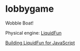 lobbygame
=========

Wobble Boat!

Physical engine: [LiquidFun](https://github.com/google/liquidfun)

[Building LiquidFun for JavaScript](http://google.github.io/liquidfun/Building/html/md__building_java_script.html)